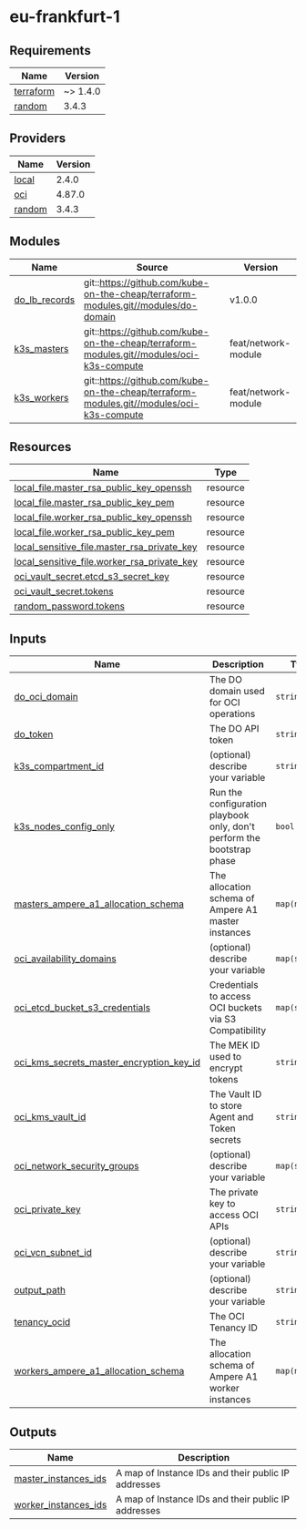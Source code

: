 # eu-frankfurt-1

<!-- BEGINNING OF PRE-COMMIT-TERRAFORM DOCS HOOK -->
## Requirements

| Name | Version |
|------|---------|
| <a name="requirement_terraform"></a> [terraform](#requirement\_terraform) | ~> 1.4.0 |
| <a name="requirement_random"></a> [random](#requirement\_random) | 3.4.3 |

## Providers

| Name | Version |
|------|---------|
| <a name="provider_local"></a> [local](#provider\_local) | 2.4.0 |
| <a name="provider_oci"></a> [oci](#provider\_oci) | 4.87.0 |
| <a name="provider_random"></a> [random](#provider\_random) | 3.4.3 |

## Modules

| Name | Source | Version |
|------|--------|---------|
| <a name="module_do_lb_records"></a> [do\_lb\_records](#module\_do\_lb\_records) | git::https://github.com/kube-on-the-cheap/terraform-modules.git//modules/do-domain | v1.0.0 |
| <a name="module_k3s_masters"></a> [k3s\_masters](#module\_k3s\_masters) | git::https://github.com/kube-on-the-cheap/terraform-modules.git//modules/oci-k3s-compute | feat/network-module |
| <a name="module_k3s_workers"></a> [k3s\_workers](#module\_k3s\_workers) | git::https://github.com/kube-on-the-cheap/terraform-modules.git//modules/oci-k3s-compute | feat/network-module |

## Resources

| Name | Type |
|------|------|
| [local_file.master_rsa_public_key_openssh](https://registry.terraform.io/providers/hashicorp/local/latest/docs/resources/file) | resource |
| [local_file.master_rsa_public_key_pem](https://registry.terraform.io/providers/hashicorp/local/latest/docs/resources/file) | resource |
| [local_file.worker_rsa_public_key_openssh](https://registry.terraform.io/providers/hashicorp/local/latest/docs/resources/file) | resource |
| [local_file.worker_rsa_public_key_pem](https://registry.terraform.io/providers/hashicorp/local/latest/docs/resources/file) | resource |
| [local_sensitive_file.master_rsa_private_key](https://registry.terraform.io/providers/hashicorp/local/latest/docs/resources/sensitive_file) | resource |
| [local_sensitive_file.worker_rsa_private_key](https://registry.terraform.io/providers/hashicorp/local/latest/docs/resources/sensitive_file) | resource |
| [oci_vault_secret.etcd_s3_secret_key](https://registry.terraform.io/providers/oracle/oci/latest/docs/resources/vault_secret) | resource |
| [oci_vault_secret.tokens](https://registry.terraform.io/providers/oracle/oci/latest/docs/resources/vault_secret) | resource |
| [random_password.tokens](https://registry.terraform.io/providers/hashicorp/random/3.4.3/docs/resources/password) | resource |

## Inputs

| Name | Description | Type | Default | Required |
|------|-------------|------|---------|:--------:|
| <a name="input_do_oci_domain"></a> [do\_oci\_domain](#input\_do\_oci\_domain) | The DO domain used for OCI operations | `string` | n/a | yes |
| <a name="input_do_token"></a> [do\_token](#input\_do\_token) | The DO API token | `string` | n/a | yes |
| <a name="input_k3s_compartment_id"></a> [k3s\_compartment\_id](#input\_k3s\_compartment\_id) | (optional) describe your variable | `string` | n/a | yes |
| <a name="input_k3s_nodes_config_only"></a> [k3s\_nodes\_config\_only](#input\_k3s\_nodes\_config\_only) | Run the configuration playbook only, don't perform the bootstrap phase | `bool` | `false` | no |
| <a name="input_masters_ampere_a1_allocation_schema"></a> [masters\_ampere\_a1\_allocation\_schema](#input\_masters\_ampere\_a1\_allocation\_schema) | The allocation schema of Ampere A1 master instances | `map(number)` | n/a | yes |
| <a name="input_oci_availability_domains"></a> [oci\_availability\_domains](#input\_oci\_availability\_domains) | (optional) describe your variable | `map(string)` | n/a | yes |
| <a name="input_oci_etcd_bucket_s3_credentials"></a> [oci\_etcd\_bucket\_s3\_credentials](#input\_oci\_etcd\_bucket\_s3\_credentials) | Credentials to access OCI buckets via S3 Compatibility | `map(string)` | n/a | yes |
| <a name="input_oci_kms_secrets_master_encryption_key_id"></a> [oci\_kms\_secrets\_master\_encryption\_key\_id](#input\_oci\_kms\_secrets\_master\_encryption\_key\_id) | The MEK ID used to encrypt tokens | `string` | n/a | yes |
| <a name="input_oci_kms_vault_id"></a> [oci\_kms\_vault\_id](#input\_oci\_kms\_vault\_id) | The Vault ID to store Agent and Token secrets | `string` | n/a | yes |
| <a name="input_oci_network_security_groups"></a> [oci\_network\_security\_groups](#input\_oci\_network\_security\_groups) | (optional) describe your variable | `map(string)` | n/a | yes |
| <a name="input_oci_private_key"></a> [oci\_private\_key](#input\_oci\_private\_key) | The private key to access OCI APIs | `string` | n/a | yes |
| <a name="input_oci_vcn_subnet_id"></a> [oci\_vcn\_subnet\_id](#input\_oci\_vcn\_subnet\_id) | (optional) describe your variable | `string` | n/a | yes |
| <a name="input_output_path"></a> [output\_path](#input\_output\_path) | (optional) describe your variable | `string` | n/a | yes |
| <a name="input_tenancy_ocid"></a> [tenancy\_ocid](#input\_tenancy\_ocid) | The OCI Tenancy ID | `string` | n/a | yes |
| <a name="input_workers_ampere_a1_allocation_schema"></a> [workers\_ampere\_a1\_allocation\_schema](#input\_workers\_ampere\_a1\_allocation\_schema) | The allocation schema of Ampere A1 worker instances | `map(number)` | n/a | yes |

## Outputs

| Name | Description |
|------|-------------|
| <a name="output_master_instances_ids"></a> [master\_instances\_ids](#output\_master\_instances\_ids) | A map of Instance IDs and their public IP addresses |
| <a name="output_worker_instances_ids"></a> [worker\_instances\_ids](#output\_worker\_instances\_ids) | A map of Instance IDs and their public IP addresses |
<!-- END OF PRE-COMMIT-TERRAFORM DOCS HOOK -->
